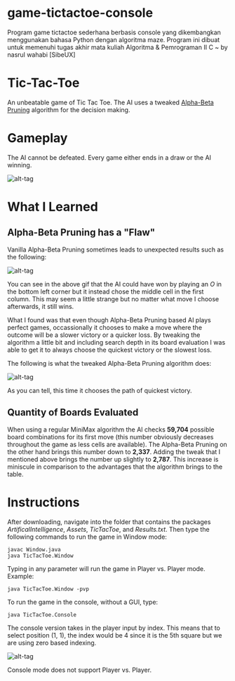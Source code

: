 # game-tictactoe-console
Program game tictactoe sederhana berbasis console yang dikembangkan menggunakan bahasa Python dengan algoritma maze. Program ini dibuat untuk memenuhi tugas akhir mata kuliah Algoritma &amp; Pemrograman II C ~ by nasrul wahabi [SibeUX]

# Tic-Tac-Toe
An unbeatable game of Tic Tac Toe. The AI uses a tweaked <a href="https://en.wikipedia.org/wiki/Alpha%E2%80%93beta_pruning">Alpha-Beta Pruning</a> algorithm for the decision making.

# Gameplay

The AI cannot be defeated. Every game either ends in a draw or the AI winning.

![alt-tag](gifs/sample_game.gif)

# What I Learned

## Alpha-Beta Pruning has a "Flaw"

Vanilla Alpha-Beta Pruning sometimes leads to unexpected results such as the following:

![alt-tag](gifs/AB_pruning_vanilla.gif)

You can see in the above gif that the AI could have won by playing an *O* in the bottom left corner but it instead chose the middle cell in the first column. This may seem a little strange but no matter what move I choose afterwards, it still wins.

What I found was that even though Alpha-Beta Pruning based AI plays perfect games, occassionally it chooses to make a move where the outcome will be a slower victory or a quicker loss. By tweaking the algorithm a little bit and including search depth in its board evaluation I was able to get it to always choose the quickest victory or the slowest loss.

The following is what the tweaked Alpha-Beta Pruning algorithm does:

![alt-tag](gifs/AB_pruning_tweaked.gif)

As you can tell, this time it chooses the path of quickest victory.

## Quantity of Boards Evaluated

When using a regular MiniMax algorithm the AI checks **59,704** possible board combinations for its first move (this number obviously decreases throughout the game as less cells are available). The Alpha-Beta Pruning on the other hand brings this number down to **2,337**. Adding the tweak that I mentioned above brings the number up slightly to **2,787**. This increase is miniscule in comparison to the advantages that the algorithm brings to the table.

# Instructions
After downloading, navigate into the folder that contains the packages *ArtificalIntelligence*, *Assets*, *TicTacToe*, and *Results.txt*. Then type the following commands to run the game in Window mode:
```
javac Window.java
java TicTacToe.Window
```
Typing in any parameter will run the game in Player vs. Player mode. Example:
```
java TicTacToe.Window -pvp
```
To run the game in the console, without a GUI, type:
```
java TicTacToe.Console
```
The console version takes in the player input by index. This means that to select position (1, 1), the index would be 4 since it is the 5th square but we are using zero based indexing.

![alt-tag](gifs/sample_game_console.png)

Console mode does not support Player vs. Player.

